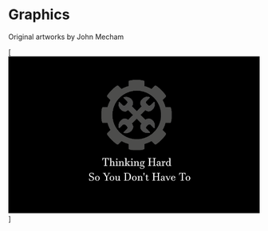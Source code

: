 # Graphics
Original artworks by John Mecham

[![IMAGE ALT TEXT HERE](https://github.com/TheWiseLion/graphics/blob/master/banners/FinalBanner.png?raw=true)] 
